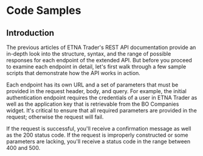 # Code Samples

## Introduction

The previous articles of ETNA Trader's REST API documentation provide an in-depth look into the structure, syntax, and the range of possible responses for each endpoint of the extended API. But before you proceed to examine each endpoint in detail, let's first walk through a few sample scripts that demonstrate how the API works in action.

Each endpoint has its own URL and a set of parameters that must be provided in the request header, body, and query. For example, the initial authentication endpoint requires the credentials of a user in ETNA Trader as well as the application key that is retrievable from the BO Companies widget. It's critical to ensure that all required parameters are provided in the request; otherwise the request will fail.

If the request is successful, you'll receive a confirmation message as well as the 200 status code. If the request is improperly constructed or some parameters are lacking, you'll receive a status code in the range between 400 and 500.

